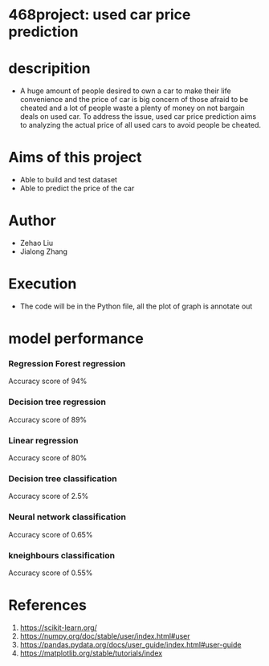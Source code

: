 # 468project: used car price prediction

# descripition
- A huge amount of people desired to own a car to make their life convenience and the price of car is big concern of those afraid to be cheated and a lot of people waste a plenty of money on not bargain deals on used car. To address the issue, used car price prediction aims to analyzing the actual price of all used cars to avoid people be cheated.

# Aims of this project
- Able to build and test dataset
- Able to predict the price of the car

# Author
- Zehao Liu
- Jialong Zhang

# Execution
- The code will be in the Python file, all the plot of graph is annotate out

# model performance
### Regression Forest regression
Accuracy score of 94%

### Decision tree regression
Accuracy score of 89%

### Linear regression
Accuracy score of 80%

### Decision tree classification
Accuracy score of 2.5%

### Neural network classification
Accuracy score of 0.65%

### kneighbours classification
Accuracy score of 0.55%

# References
1. https://scikit-learn.org/
2. https://numpy.org/doc/stable/user/index.html#user
3. https://pandas.pydata.org/docs/user_guide/index.html#user-guide
4. https://matplotlib.org/stable/tutorials/index
